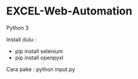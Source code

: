 # EXCEL-Web-Automation
Python 3

Install dulu :
- pip install selenium
- pip install openpyxl

Cara pake :
python input.py
